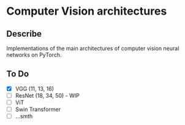 # Сomputer Vision architectures

## Describe
Implementations of the main architectures of computer vision neural networks on PyTorch.

## To Do

- [x] VGG (11, 13, 16)
- [ ] ResNet (18, 34, 50) - WIP
- [ ] ViT
- [ ] Swin Transformer
- [ ] ...smth